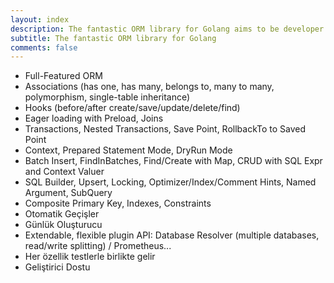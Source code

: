 ```yaml
---
layout: index
description: The fantastic ORM library for Golang aims to be developer friendly.
subtitle: The fantastic ORM library for Golang
comments: false
---
```


* <i class="fa fa-rocket" aria-hidden="true"></i> Full-Featured ORM
* <i class="fa fa-rocket" aria-hidden="true"></i> Associations (has one, has many, belongs to, many to many, polymorphism, single-table inheritance)
* <i class="fa fa-rocket" aria-hidden="true"></i> Hooks (before/after create/save/update/delete/find)
* <i class="fa fa-rocket" aria-hidden="true"></i> Eager loading with Preload, Joins
* <i class="fa fa-rocket" aria-hidden="true"></i> Transactions, Nested Transactions, Save Point, RollbackTo to Saved Point
* <i class="fa fa-rocket" aria-hidden="true"></i> Context, Prepared Statement Mode, DryRun Mode
* <i class="fa fa-rocket" aria-hidden="true"></i> Batch Insert, FindInBatches, Find/Create with Map, CRUD with SQL Expr and Context Valuer
* <i class="fa fa-rocket" aria-hidden="true"></i> SQL Builder, Upsert, Locking, Optimizer/Index/Comment Hints, Named Argument, SubQuery
* <i class="fa fa-rocket" aria-hidden="true"></i> Composite Primary Key, Indexes, Constraints
* <i class="fa fa-rocket" aria-hidden="true"></i> Otomatik Geçişler
* <i class="fa fa-rocket" aria-hidden="true"></i> Günlük Oluşturucu
* <i class="fa fa-rocket" aria-hidden="true"></i> Extendable, flexible plugin API: Database Resolver (multiple databases, read/write splitting) / Prometheus...
* <i class="fa fa-rocket" aria-hidden="true"></i> Her özellik testlerle birlikte gelir
* <i class="fa fa-rocket" aria-hidden="true"></i> Geliştirici Dostu
